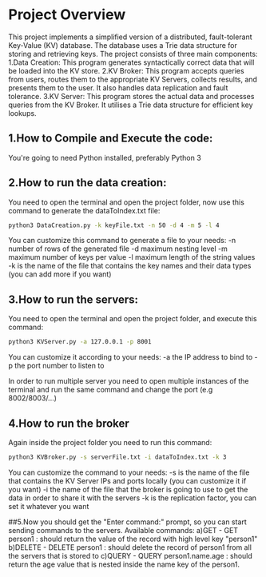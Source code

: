 # Project Overview
This project implements a simplified version of a distributed, fault-tolerant Key-Value (KV) database. The database uses a Trie data structure for storing and retrieving keys. The project consists of three main components:
1.Data Creation: This program generates syntactically correct data that will be loaded into the KV store.
2.KV Broker: This program accepts queries from users, routes them to the appropriate KV Servers, collects results, and presents them to the user. It also handles data replication and fault tolerance.
3.KV Server: This program stores the actual data and processes queries from the KV Broker. It utilises a Trie data structure for efficient key lookups.

## 1.How to Compile and Execute the code:
You're going to need Python installed, preferably Python 3

## 2.How to run the data creation:
You need to open the terminal and open the project folder,
now use this command to generate the dataToIndex.txt file:
```bash
python3 DataCreation.py -k keyFile.txt -n 50 -d 4 -m 5 -l 4
```
You can customize this command to generate a file to your needs:
-n number of rows of the generated file
-d maximum nesting level
-m maximum number of keys per value
-l maximum length of the string values
-k is the name of the file that contains the key names and their data types (you can add more if you want)

## 3.How to run the servers:
You need to open the terminal and open the project folder, and execute this command:
```bash
python3 KVServer.py -a 127.0.0.1 -p 8001
```
You can customize it according to your needs:
-a the IP address to bind to
-p the port number to listen to

In order to run multiple server you need to open multiple instances of the terminal and run the same command and change the port (e.g 8002/8003/...)


## 4.How to run the broker
Again inside the project folder you need to run this command:
```bash
python3 KVBroker.py -s serverFile.txt -i dataToIndex.txt -k 3
```
You can customize the command to your needs:
-s is the name of the file that contains the KV Server IPs and ports locally (you can customize it if you want)
-i the name of the file that the broker is going to use to get the data in order to share it with the servers
-k is the replication factor, you can set it whatever you want

##5.Now you should get the "Enter command:" prompt, so you can start sending commands to the servers.
Available commands:
a)GET - GET person1 : should return the value of the record with high level key "person1"
b)DELETE - DELETE person1 : should delete the record of person1 from all the servers that is stored to
c)QUERY - QUERY person1.name.age : should return the age value that is nested inside the name key of the person1.
